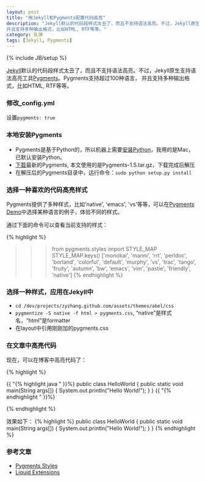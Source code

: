```yaml
---
layout: post
title: "用Jekyll和Pygments配置代码高亮"
description: "Jekyll默认的代码段样式太丑了，而且不支持语法高亮。不过，Jekyll原生支持语法高亮工具Pygments。Pygments支持超过100种语言，
并且支持多种输出格式，比如HTML, RTF等等。"
category: 乱弹
tags: [Jekyll, Pygments]
---
```

{% include JB/setup %}

[Jekyll](http://jekyllrb.com)默认的代码段样式太丑了，而且不支持语法高亮。不过，Jekyll原生支持语法高亮工具[Pygments](http://pygments.org)。Pygments支持超过100种语言，
并且支持多种输出格式，比如HTML, RTF等等。

### 修改\_config.yml

设置`pygments: true`

### 本地安装Pygments

* Pygments是基于Python的，所以机器上需要[安装Python](http://www.python.org/download/)，我用的是Mac，已默认安装Python。
* [下载](http://pypi.python.org/pypi/Pygments)最新的Pygments, 本文使用的是Pygments-1.5.tar.gz，下载完成后解压
* 在解压后的Pygments目录中，运行命令：`sudo python setup.py install`

### 选择一种喜欢的代码高亮样式

Pygments提供了多种样式，比如'native', 'emacs', 'vs'等等，可以在[Pygments Demo](http://pygments.org/demo)中选择某种语言的例子，体验不同的样式。

通过下面的命令可以查看当前支持的样式：

{% highlight %}
>>> from pygments.styles import STYLE_MAP
>>> STYLE_MAP.keys()
['monokai', 'manni', 'rrt', 'perldoc', 'borland', 'colorful', 'default', 'murphy', 'vs', 'trac', 'tango', 'fruity', 'autumn', 'bw', 'emacs', 'vim', 'pastie', 'friendly', 'native']
{% endhighlight %}

### 选择一种样式，应用在Jekyll中

* `cd /dev/projects/zyzhang.github.com/assets/themes/abel/css`
* `pygmentize -S native -f html > pygments.css`, “native”是样式名，“html”是formatter
* 在layout中引用刚刚加的pygments.css

### 在文章中高亮代码

现在，可以在博客中高亮代码了：

{% highlight %}

{{ "{% highlight java " }}%}
public class HelloWorld {
    public static void main(String args[]) {
      System.out.println("Hello World!");
    }
}
{{ "{% endhighlight " }}%}

{% endhighlight %}

效果如下：
{% highlight %}
public class HelloWorld {
    public static void main(String args[]) {
      System.out.println("Hello World!");
    }
}
{% endhighlight %}


### 参考文章

* [Pygments Styles](http://pygments.org/docs/styles/)
* [Liquid Extensions](https://github.com/mojombo/jekyll/wiki/Liquid-Extensions/)